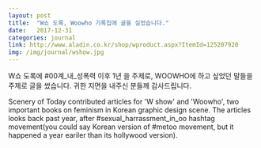 ```yaml
---
layout: post
title:  "W쇼 도록, Woowho 기록집에 글을 실었습니다."
date:   2017-12-31
categories: journal
link: http://www.aladin.co.kr/shop/wproduct.aspx?ItemId=125207920
img: /img/journal/wshow.jpg
---
```

W쇼 도록에 #00계_내_성폭력 이후 1년 을 주제로, WOOWHO에 하고 싶었던 말들을 주제로 글을 썼습니다. 귀한 지면을 내주신 분들께 감사드립니다. 

Scenery of Today contributed articles for 'W show' and 'Woowho', two important books on feminism in Korean graphic design scene. The articles looks back past year, after #sexual_harrassment_in_oo hashtag movement(you could say Korean version of #metoo movement, but it happened a year eariler than its hollywood version). 